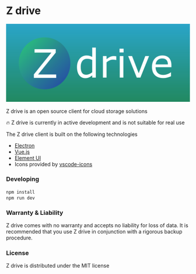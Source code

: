# Z drive

![Z drive logo](https://github.com/SXPanda/z-drive/blob/master/src/renderer/assets/logo-small.png)

Z drive is an open source client for cloud storage solutions

:fire: Z drive is currently in active development and is not suitable for real use

The Z drive client is built on the following technologies
* [Electron](https://electronjs.org/)
* [Vue.js](https://vuejs.org/)
* [Element UI](http://element.eleme.io/)
* Icons provided by [vscode-icons](https://github.com/vscode-icons/vscode-icons)

### Developing

````
npm install
npm run dev
````

### Warranty & Liability

Z drive comes with no warranty and accepts no liability for loss of data. It is recommended that you use Z drive in conjunction with a rigorous backup procedure.

### License

Z drive is distributed under the MIT license
